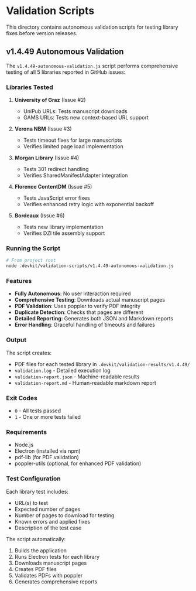 # Validation Scripts

This directory contains autonomous validation scripts for testing library fixes before version releases.

## v1.4.49 Autonomous Validation

The `v1.4.49-autonomous-validation.js` script performs comprehensive testing of all 5 libraries reported in GitHub issues:

### Libraries Tested

1. **University of Graz** (Issue #2)
   - UniPub URLs: Tests manuscript downloads
   - GAMS URLs: Tests new context-based URL support

2. **Verona NBM** (Issue #3)
   - Tests timeout fixes for large manuscripts
   - Verifies limited page load implementation

3. **Morgan Library** (Issue #4)
   - Tests 301 redirect handling
   - Verifies SharedManifestAdapter integration

4. **Florence ContentDM** (Issue #5)
   - Tests JavaScript error fixes
   - Verifies enhanced retry logic with exponential backoff

5. **Bordeaux** (Issue #6)
   - Tests new library implementation
   - Verifies DZI tile assembly support

### Running the Script

```bash
# From project root
node .devkit/validation-scripts/v1.4.49-autonomous-validation.js
```

### Features

- **Fully Autonomous**: No user interaction required
- **Comprehensive Testing**: Downloads actual manuscript pages
- **PDF Validation**: Uses poppler to verify PDF integrity
- **Duplicate Detection**: Checks that pages are different
- **Detailed Reporting**: Generates both JSON and Markdown reports
- **Error Handling**: Graceful handling of timeouts and failures

### Output

The script creates:
- PDF files for each tested library in `.devkit/validation-results/v1.4.49/`
- `validation.log` - Detailed execution log
- `validation-report.json` - Machine-readable results
- `validation-report.md` - Human-readable markdown report

### Exit Codes

- `0` - All tests passed
- `1` - One or more tests failed

### Requirements

- Node.js
- Electron (installed via npm)
- pdf-lib (for PDF validation)
- poppler-utils (optional, for enhanced PDF validation)

### Test Configuration

Each library test includes:
- URL(s) to test
- Expected number of pages
- Number of pages to download for testing
- Known errors and applied fixes
- Description of the test case

The script automatically:
1. Builds the application
2. Runs Electron tests for each library
3. Downloads manuscript pages
4. Creates PDF files
5. Validates PDFs with poppler
6. Generates comprehensive reports